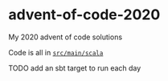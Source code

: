 # advent-of-code-2020
My 2020 advent of code solutions

Code is all in [`src/main/scala`](https://github.com/davidhollis/advent-of-code-2020/tree/main/src/main/scala)

TODO add an sbt target to run each day
